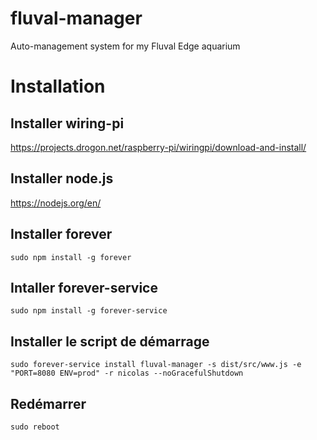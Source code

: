 # fluval-manager
Auto-management system for my Fluval Edge aquarium

# Installation
## Installer wiring-pi

https://projects.drogon.net/raspberry-pi/wiringpi/download-and-install/

## Installer node.js

https://nodejs.org/en/

## Installer forever 

`sudo npm install -g forever`

## Intaller forever-service

`sudo npm install -g forever-service`

## Installer le script de démarrage

`sudo forever-service install fluval-manager -s dist/src/www.js -e "PORT=8080 ENV=prod" -r nicolas --noGracefulShutdown`

## Redémarrer

`sudo reboot`

